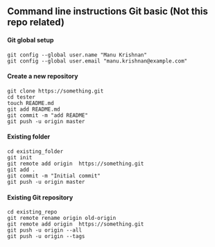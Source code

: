 
## Command line instructions Git basic (Not this repo related)

#### Git global setup

    git config --global user.name "Manu Krishnan"
    git config --global user.email "manu.krishnan@example.com"

#### Create a new repository

    git clone https://something.git
    cd tester
    touch README.md
    git add README.md
    git commit -m "add README"
    git push -u origin master

#### Existing folder

    cd existing_folder
    git init
    git remote add origin  https://something.git
    git add .
    git commit -m "Initial commit"
    git push -u origin master

#### Existing Git repository

    cd existing_repo
    git remote rename origin old-origin
    git remote add origin  https://something.git
    git push -u origin --all
    git push -u origin --tags

